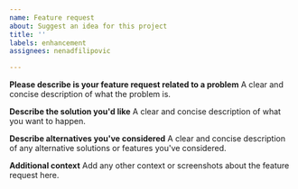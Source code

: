 ```yaml
---
name: Feature request
about: Suggest an idea for this project
title: ''
labels: enhancement
assignees: nenadfilipovic

---
```


**Please describe is your feature request related to a problem**
A clear and concise description of what the problem is.

**Describe the solution you'd like**
A clear and concise description of what you want to happen.

**Describe alternatives you've considered**
A clear and concise description of any alternative solutions or features you've considered.

**Additional context**
Add any other context or screenshots about the feature request here.
